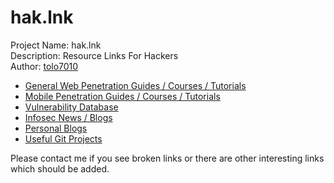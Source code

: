 # hak.lnk
Project Name: hak.lnk<br/>
Description: Resource Links For Hackers<br/>
Author: [tolo7010](https://hackerone.com/tolo7010)

- [General Web Penetration Guides / Courses / Tutorials](https://github.com/tolo7010/hak.lnk/blob/master/general.md)
- [Mobile Penetration Guides / Courses / Tutorials](https://github.com/tolo7010/hak.lnk/blob/master/mobile.md)
- [Vulnerability Database](https://github.com/tolo7010/hak.lnk/blob/master/db.md)
- [Infosec News / Blogs](https://github.com/tolo7010/hak.lnk/blob/master/news.md)
- [Personal Blogs](https://github.com/tolo7010/hak.lnk/blob/master/personal.md)
- [Useful Git Projects](https://github.com/tolo7010/hak.lnk/blob/master/gits.md)

Please contact me if you see broken links or there are other interesting links which should be added.
